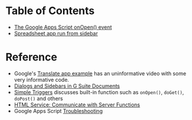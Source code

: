 # Table of Contents

* [The Google Apps Script onOpen() event](onopen.md)
* [Spreadsheet app run from sidebar](spreadsheet-sidebar1.md)

# Reference

* Google's [Translate app example](https://developers.google.com/gsuite/add-ons/editors/docs/quickstart/translate)
has an uninformative video with some very informative code.
* [Dialogs and Sidebars in G Suite Documents](https://developers.google.com/apps-script/guides/dialogs)
* [Simple Triggers](https://developers.google.com/apps-script/guides/triggers) discusses built-in function such as `onOpen()`, `doGet()`, `doPost()` and others
* [HTML Service: Communicate with Server Functions](https://developers.google.com/apps-script/guides/html/communication#closing_dialogs_and_sidebars_in_google_apps)
* Google Apps Script [Troubleshooting](https://developers.google.com/apps-script/guides/support/troubleshooting)
